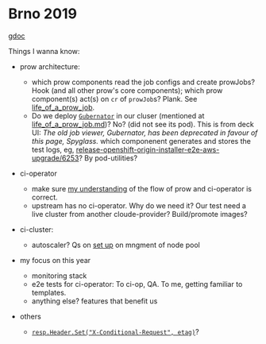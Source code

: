 # Brno 2019

[gdoc](https://docs.google.com/document/d/1o-xBKlIeW1kPV6UK78uXkpPIsBrTe4e52lLAF7OXO-s/edit)

Things I wanna know:

* prow architecture: 
    * which prow components read the job configs and create prowJobs? Hook (and all other prow's core components); which prow component(s) act(s) on `cr` of `prowJob`s? Plank. See [life_of_a_prow_job](https://github.com/kubernetes/test-infra/blob/master/prow/life_of_a_prow_job.md).
    * Do we deploy [`Gubernator`](https://github.com/kubernetes/test-infra/tree/master/gubernator) in our cluser (mentioned at [life_of_a_prow_job.md](https://github.com/kubernetes/test-infra/blob/master/prow/life_of_a_prow_job.md))? No? (did not see its pod). This is from deck UI: _The old job viewer, Gubernator, has been deprecated in favour of this page, Spyglass._ which componenent generates and stores the test logs, eg, [release-openshift-origin-installer-e2e-aws-upgrade/6253](https://prow.svc.ci.openshift.org/view/gcs/origin-ci-test/logs/release-openshift-origin-installer-e2e-aws-upgrade/6253)? By pod-utilities?

* ci-operator
    * make sure [my understanding](../architecture.md#openshift-ci) of the flow of prow and ci-operator is correct.
    * upstream has no ci-operator. Why do we need it? Our test need a live cluster from another cloude-provider? Build/promote images?

* ci-cluster:
    * autoscaler? Qs on [set up](../devops.md#ci-cluster) on mngment of node pool

* my focus on this year
    * monitoring stack
    * e2e tests for ci-operator: To ci-op, QA. To me, getting familiar to templates.
    * anything else? features that benefit us

* others
    * [`resp.Header.Set("X-Conditional-Request", etag)`](https://github.com/kubernetes/test-infra/blob/af1a26bf30f5f3776dba3b171899f400d3fe22ad/ghproxy/ghcache/ghcache.go#L190)?
